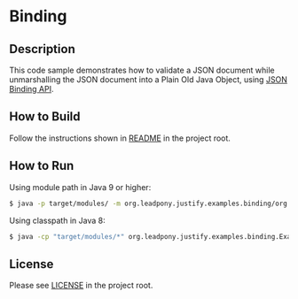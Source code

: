 # Binding

## Description

This code sample demonstrates how to validate a JSON document while unmarshalling the JSON document into a Plain Old Java Object, using [JSON Binding API].

## How to Build

Follow the instructions shown in [README](../README.md) in the project root.

## How to Run

Using module path in Java 9 or higher:

```bash
$ java -p target/modules/ -m org.leadpony.justify.examples.binding/org.leadpony.justify.examples.binding.Example <path/to/schema> <path/to/instance>
```

Using classpath in Java 8:

```bash
$ java -cp "target/modules/*" org.leadpony.justify.examples.binding.Example <path/to/schema> <path/to/instance>
```

## License

Please see [LICENSE](../LICENSE) in the project root.

[JSON Processing API]: https://javaee.github.io/jsonp/
[JSON Binding API]: http://json-b.net/
